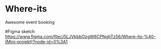 # Where-its
Awesome event booking

#Figma sketch
https://www.figma.com/file/J5LJVkbbOzgW6CPNghTz56/Where-its-%40-(Mini-projekt)?node-id=0%3A1
